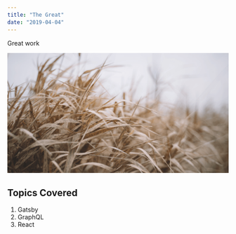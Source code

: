 ```yaml
---
title: "The Great"
date: "2019-04-04"
---
```


Great work

![Grass](./grass.png)

## Topics Covered

1. Gatsby
2. GraphQL
3. React
